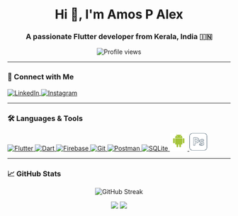 <h1 align="center">Hi 👋, I'm Amos P Alex</h1>
<h3 align="center">A passionate Flutter developer from Kerala, India 🇮🇳</h3>

<p align="center">
  <img src="https://komarev.com/ghpvc/?username=amospeteralex&label=Profile%20views&color=0e75b6&style=flat" alt="Profile views" />
</p>

---

### 🔗 Connect with Me
<p align="left">
  <a href="https://linkedin.com/in/amos-p-alexbd28072000/" target="_blank">
    <img align="center" src="https://raw.githubusercontent.com/rahuldkjain/github-profile-readme-generator/master/src/images/icons/Social/linked-in-alt.svg" alt="LinkedIn" height="30" width="40" />
  </a>
  <a href="https://instagram.com/amos_peteralex28/" target="_blank">
    <img align="center" src="https://raw.githubusercontent.com/rahuldkjain/github-profile-readme-generator/master/src/images/icons/Social/instagram.svg" alt="Instagram" height="30" width="40" />
  </a>
</p>

---

### 🛠️ Languages & Tools
<p align="left">
  <a href="https://flutter.dev" target="_blank">
    <img src="https://www.vectorlogo.zone/logos/flutterio/flutterio-icon.svg" alt="Flutter" width="40" height="40"/>
  </a>
  <a href="https://dart.dev" target="_blank">
    <img src="https://www.vectorlogo.zone/logos/dartlang/dartlang-icon.svg" alt="Dart" width="40" height="40"/>
  </a>
  <a href="https://firebase.google.com/" target="_blank">
    <img src="https://www.vectorlogo.zone/logos/firebase/firebase-icon.svg" alt="Firebase" width="40" height="40"/>
  </a>
  <a href="https://git-scm.com/" target="_blank">
    <img src="https://www.vectorlogo.zone/logos/git-scm/git-scm-icon.svg" alt="Git" width="40" height="40"/>
  </a>
  <a href="https://postman.com" target="_blank">
    <img src="https://www.vectorlogo.zone/logos/getpostman/getpostman-icon.svg" alt="Postman" width="40" height="40"/>
  </a>
  <a href="https://sqlite.org/" target="_blank">
    <img src="https://www.vectorlogo.zone/logos/sqlite/sqlite-icon.svg" alt="SQLite" width="40" height="40"/>
  </a>
  <a href="https://developer.android.com" target="_blank">
    <img src="https://raw.githubusercontent.com/devicons/devicon/master/icons/android/android-original-wordmark.svg" alt="Android" width="40" height="40"/>
  </a>
  <a href="https://www.photoshop.com/en" target="_blank">
    <img src="https://raw.githubusercontent.com/devicons/devicon/master/icons/photoshop/photoshop-line.svg" alt="Photoshop" width="40" height="40"/>
  </a>
</p>

---

### 📈 GitHub Stats
<p align="center">
  <img src="https://github-readme-streak-stats.herokuapp.com/?user=amospeteralex&theme=default" alt="GitHub Streak" />
</p>
<p align="center">
  <img src="https://github-readme-stats.vercel.app/api?username=amospeteralex&show_icons=true&theme=default" />
  <img src="https://github-readme-stats.vercel.app/api/top-langs/?username=amospeteralex&layout=compact&theme=default" />
</p>
